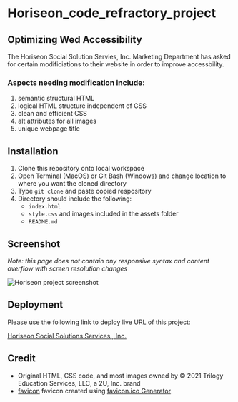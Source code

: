 # Horiseon_code_refractory_project

## Optimizing Wed Accessibility

The Horiseon Social Solution Servies, Inc. Marketing Department has asked for certain modificiations to their website in order to improve accessbility. 

### Aspects needing modification include:

1. semantic structural HTML
2. logical HTML structure independent of CSS
3. clean and efficient CSS
4. alt attributes for all images
5. unique webpage title

## Installation

1. Clone this repository onto local workspace
2. Open Terminal (MacOS) or Git Bash (Windows) and change location to where you want the cloned directory
3. Type `git clone` and paste copied respository
4. Directory should include the following:
    * `index.html`
    * `style.css` and images included in the assets folder
    * `README.md`

## Screenshot

*Note: this page does not contain any responsive syntax and content overflow with screen resolution changes*

![Horiseon project screenshot](./assets/images/Horiseon_screenshot.png)

## Deployment

Please use the following link to deploy live URL of this project:

[Horiseon Social Solutions Services , Inc.](https://p-hsu.github.io/Horiseon_code_refractory_project/)

## Credit

* Original HTML, CSS code, and most images owned by © 2021 Trilogy Education Services, LLC, a 2U, Inc. brand
* [favicon](./assets/images/Horiseon-favicon.icon) favicon created using [favicon.ico Generator](https://www.favicon.cc)





